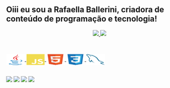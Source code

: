 ## Oiii eu sou a Rafaella Ballerini, criadora de conteúdo de programação e tecnologia!
<div align="center">
  <a href="https://github.com/PedroBertolo">
  <img height="155em" src="https://github-readme-stats.vercel.app/api?username=PedroBertolo&show_icons=true&theme=onedark&include_all_commits=true&count_private=true"/>
  <img height="155em" src="https://github-readme-stats.vercel.app/api/top-langs/?username=PedroBertolo&layout=compact&langs_count=7&theme=onedark"/>
</div>
  
 ##
  
  <div style="display: inline_block"><br>
  <img align="center" alt="Java" height="30" width="50" src="https://github.com/devicons/devicon/blob/master/icons/java/java-original.svg">
  <img align="center" alt="Js" height="30" width="50" src="https://raw.githubusercontent.com/devicons/devicon/master/icons/javascript/javascript-plain.svg">
  <img align="center" alt="HTML" height="30" width="50" src="https://raw.githubusercontent.com/devicons/devicon/master/icons/html5/html5-original.svg">
  <img align="center" alt="CSS" height="30" width="50" src="https://raw.githubusercontent.com/devicons/devicon/master/icons/css3/css3-original.svg">
  <img align="center" alt="mysql" height="30" width="50" src="https://github.com/devicons/devicon/blob/master/icons/mysql/mysql-original.svg">
</div>
 
  ##
 
 <div> 
  <a href="https://www.linkedin.com/in/pedro-bertolo-pereira/" target="_blank"><img src="https://img.shields.io/badge/-LinkedIn-%230077B5?style=for-the-badge&logo=linkedin&logoColor=white" target="_blank"></a>
  <a href = "mailto:pedrodbertolopereira@gmail.com"><img src="https://img.shields.io/badge/Gmail-D14836?style=for-the-badge&logo=gmail&logoColor=white" target="_blank"></a>
  <a href="https://www.hackerrank.com/PedroBertolo" target="_blank"><img src="https://img.shields.io/badge/-Hackerrank-2EC866?style=for-the-badge&logo=HackerRank&logoColor=white" target="_blank"></a>
  <a href="https://www.instagram.com/pedrobertoloo/" target="_blank"><img src="https://img.shields.io/badge/-Instagram-%23E4405F?style=for-the-badge&logo=instagram&logoColor=white" target="_blank"></a>
</div>
 
  
  
